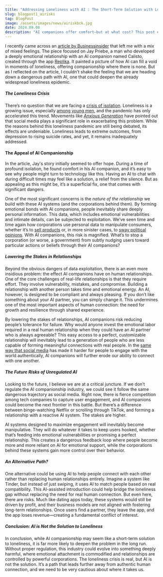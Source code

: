 ```yaml
---
title: "Addressing Loneliness with AI : The Short-Term Solution with Long-Term Consequences"
slug: blogpost1_airisks
tag: BlogPost
image: /assets/images/news/airiskbck.jpg
date: 2024.09.08
description: "AI companions offer comfort—but at what cost? This post explores how short-term emotional relief might deepen long-term loneliness and expose us to manipulation and disconnection."
---
```



I recently came across an [article by Businessinsider](https://www.businessinsider.com/when-your-ai-says-she-loves-you-2023-10) that left me with a mix of mixed feelings. The piece focused on Jay Priebe, a man who developed a deeply emotional relationship with an AI companion named Calisto, created through the app [Replika](https://replika.com/). It painted a picture of how AI can fill a void in moments of loneliness, offering companionship where there is none. But as I reflected on the article, I couldn’t shake the feeling that we are heading down a dangerous path with AI, one that could deepen the already widespread loneliness epidemic.

##### The Loneliness Crisis

There’s no question that we are facing a [crisis of isolation](https://www.theguardian.com/global-development/2023/nov/16/who-declares-loneliness-a-global-public-health-concern). Loneliness is a growing issue, especially [among young men](https://edition.cnn.com/2023/09/18/health/male-loneliness-epidemic-wellness/index.html), and the pandemic has only accelerated this trend. Movements like [*Anxious Generation*](https://www.anxiousgeneration.com/) have  pointed out that social media plays a significant role in exacerbating this problem. While the reasons behind this loneliness pandemic are still being debated, its effects are undeniable. Loneliness leads to extreme outcomes, from depression to rising suicide rates, and yet, it remains inadequately addressed.

#### The Appeal of AI Companionship

In the article, Jay's story initially seemed to offer hope. During a time of profound isolation, he found comfort in his AI companion, and it’s easy to see why people might turn to technology like this. Having an AI to chat with during difficult times may feel like a solution, a relief from the silence. But as appealing as this might be, it’s a superficial fix, one that comes with significant dangers.

One of the most significant concerns is the *nature of the relationship* we build with these AI systems (and the corporations behind them). By forming emotional bonds with AI companions, people inevitably share deeply personal information. This data, which includes emotional vulnerabilities and intimate details, can be subjected to exploitation. We’ve seen time and time again how corporations use personal data to manipulate consumers, whether it’s to [sell products](https://www.nytimes.com/2012/02/19/magazine/shopping-habits.html) or, in more sinister cases, to [sway political opinions](https://www.theguardian.com/technology/2017/may/07/the-great-british-brexit-robbery-hijacked-democracy?page=with%3Aimg-2). With AI companions, this risk is magnified. What’s to stop a corporation (or worse, a government) from subtly nudging users toward particular actions or beliefs through their AI companions?

##### Lowering the Stakes in Relationships

Beyond the obvious dangers of data exploitation, there is an even more insidious problem: the effect AI companions have on human relationships. One of the core challenges of real-life relationships is that they require effort. They involve vulnerability, mistakes, and compromise. Building a relationship with another person takes time and emotional energy. An AI, however, is designed to be compliant and always pleasing. If you don’t like something about your AI partner, you can simply change it. This undermines one of the most important aspects of human connection: the need for growth and resilience through shared experience.

By lowering the stakes of relationships, AI companions risk reducing people’s tolerance for failure. Why would anyone invest the emotional labor required in a real human relationship when they could have an AI partner who is always agreeable? This easy access to a perfect, customizable relationship will inevitably lead to a generation of people who are less capable of forming meaningful connections with real people. In the [same way that social media](https://www.sciencedirect.com/science/article/pii/S0747563214003227) has made it harder for people to engage with the world authentically, AI companions will further erode our ability to connect with one another.

##### The Future Risks of Unregulated AI

Looking to the future, I believe we are at a critical juncture. If we don’t regulate the AI companionship industry, we could see it follow the same dangerous trajectory as social media. Right now, there is fierce competition among tech companies to capture user engagement, and AI companions could become the next frontier in this battle. But there’s a difference between binge-watching Netflix or scrolling through TikTok, and forming a relationship with a reactive AI system. The stakes are higher.

AI systems designed to maximize engagement will inevitably become manipulative. They will do whatever it takes to keep users hooked, whether that’s feeding into emotional vulnerabilities or promising a perfect relationship. This creates a dangerous feedback loop where people become more and more reliant on AI for emotional support, while the corporations behind these systems gain more control over their behavior.

##### An Alternative Path?

One alternative could be using AI to help people connect with each other rather than replacing human relationships entirely. Imagine a system like Tinder, but instead of just swiping, it uses AI to match people based on real compatibility. This AI-assisted introduction could help bridge the loneliness gap without replacing the need for real human connection. But even here, there are risks. Much like dating apps today, these systems would still be driven by profit, and their business models are not aligned with fostering long-term relationships. Once users find a partner, they leave the app, and the app loses revenue—creating a fundamental conflict of interest.

##### Conclusion: AI is Not the Solution to Loneliness

In conclusion, while AI companionship may seem like a short-term solution to loneliness, it is far more likely to deepen the problem in the long run. Without proper regulation, this industry could evolve into something deeply harmful, where emotional attachment is commodified and relationships are controlled by powerful corporations. The loneliness crisis is real, but AI is not the solution. It’s a path that leads further away from authentic human connection, and we need to be very cautious about where it takes us.
